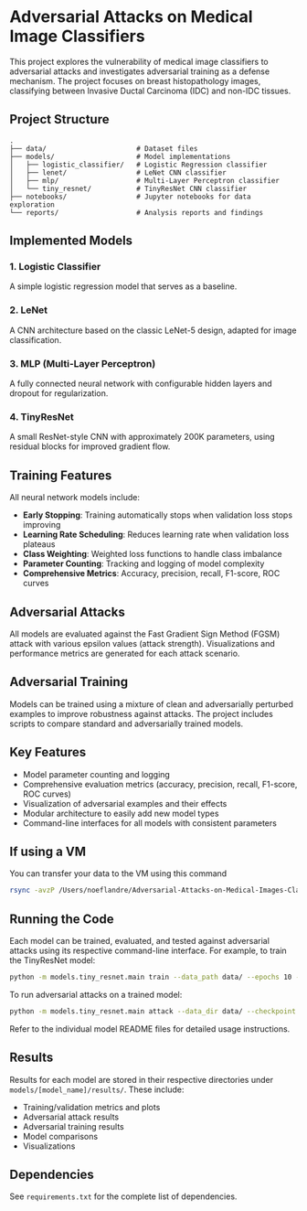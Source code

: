 # Adversarial Attacks on Medical Image Classifiers

This project explores the vulnerability of medical image classifiers to adversarial attacks and investigates adversarial training as a defense mechanism. The project focuses on breast histopathology images, classifying between Invasive Ductal Carcinoma (IDC) and non-IDC tissues.

## Project Structure

```
.
├── data/                      # Dataset files
├── models/                    # Model implementations
│   ├── logistic_classifier/   # Logistic Regression classifier
│   ├── lenet/                 # LeNet CNN classifier
│   ├── mlp/                   # Multi-Layer Perceptron classifier
│   └── tiny_resnet/           # TinyResNet CNN classifier
├── notebooks/                 # Jupyter notebooks for data exploration
└── reports/                   # Analysis reports and findings
```

## Implemented Models

### 1. Logistic Classifier
A simple logistic regression model that serves as a baseline.

### 2. LeNet
A CNN architecture based on the classic LeNet-5 design, adapted for image classification.

### 3. MLP (Multi-Layer Perceptron)
A fully connected neural network with configurable hidden layers and dropout for regularization.

### 4. TinyResNet
A small ResNet-style CNN with approximately 200K parameters, using residual blocks for improved gradient flow.

## Training Features

All neural network models include:
- **Early Stopping**: Training automatically stops when validation loss stops improving
- **Learning Rate Scheduling**: Reduces learning rate when validation loss plateaus
- **Class Weighting**: Weighted loss functions to handle class imbalance
- **Parameter Counting**: Tracking and logging of model complexity
- **Comprehensive Metrics**: Accuracy, precision, recall, F1-score, ROC curves

## Adversarial Attacks

All models are evaluated against the Fast Gradient Sign Method (FGSM) attack with various epsilon values (attack strength). Visualizations and performance metrics are generated for each attack scenario.

## Adversarial Training

Models can be trained using a mixture of clean and adversarially perturbed examples to improve robustness against attacks. The project includes scripts to compare standard and adversarially trained models.

## Key Features

- Model parameter counting and logging
- Comprehensive evaluation metrics (accuracy, precision, recall, F1-score, ROC curves)
- Visualization of adversarial examples and their effects
- Modular architecture to easily add new model types
- Command-line interfaces for all models with consistent parameters

## If using a VM 

You can transfer your data to the VM using this command

```bash
rsync -avzP /Users/noeflandre/Adversarial-Attacks-on-Medical-Images-Classifiers cs736:/workspace/
```

## Running the Code

Each model can be trained, evaluated, and tested against adversarial attacks using its respective command-line interface. For example, to train the TinyResNet model:

```bash
python -m models.tiny_resnet.main train --data_path data/ --epochs 10 --batch_size 64
```

To run adversarial attacks on a trained model:

```bash
python -m models.tiny_resnet.main attack --data_dir data/ --checkpoint models/tiny_resnet/checkpoints/[checkpoint_file].pth
```

Refer to the individual model README files for detailed usage instructions.

## Results

Results for each model are stored in their respective directories under `models/[model_name]/results/`. These include:
- Training/validation metrics and plots
- Adversarial attack results
- Adversarial training results
- Model comparisons
- Visualizations

## Dependencies

See `requirements.txt` for the complete list of dependencies.
